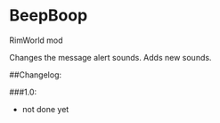# BeepBoop
RimWorld mod

Changes the message alert sounds. Adds new sounds.

##Changelog:

###1.0:
* not done yet
